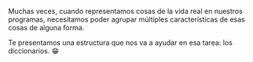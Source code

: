 Muchas veces, cuando representamos cosas de la vida real en nuestros programas, necesitamos poder agrupar múltiples características de esas cosas de alguna forma.

Te presentamos una estructura que nos va a ayudar en esa tarea: los diccionarios. :grin:
